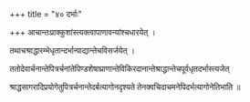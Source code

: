 +++
title = "४० दर्भाः"

+++
आचान्तःप्राक्कुशांस्त्यक्त्वापाणावन्यांश्चधारयेत् ।

तथाचश्राद्धारम्भेधृतान्दर्भान्पाद्यान्तेचविसर्जयेत् ।

ततोदेवार्चनान्तेपित्रर्चनांतेपिण्डशेषाघ्राणान्तेविकिरदानान्तेश्राद्धान्तेचपूर्वधृतदर्भास्त्यजेत्

श्राद्धसागरादिप्रयोगेतुपित्रर्चनान्तेदर्बत्यागोनदृश्यते तेनक्वचिदाचमनेपिदर्भत्यागोनेतिभाति ॥
